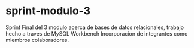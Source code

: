 # sprint-modulo-3
Sprint Final del 3 modulo acerca de bases de datos relacionales, trabajo hecho a traves de MySQL Workbench
Incorporacion de integrantes como miembros colaboradores.
